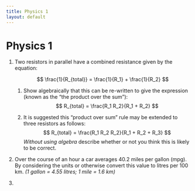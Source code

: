 ```yaml
--- 
title: Physics 1
layout: default
--- 
```

# Physics 1

1. Two resistors in parallel have a combined resistance given by the equation: 

    $$ \frac{1}{R_{total}} = \frac{1}{R_1} + \frac{1}{R_2} $$ 

    1.   Show algebraically that this can be re-written to give the expression (known as the 	“the product over the sum”):
    $$ R_{total} = \frac{R_1 R_2}{R_1 + R_2} $$

    2. It is suggested this “product over sum” rule may be extended to three resistors as follows:
    $$ R_{total} = \frac{R_1 R_2 R_2}{R_1 + R_2 + R_3} $$
    *Without using algebra* describe whether or not you think this is likely to be correct.
    
2. Over the course of an hour a car averages 40.2 miles per gallon (mpg).  By considering the units or otherwise convert this value to litres per 100 km.  *(1 gallon = 4.55 litres; 1 mile = 1.6 km)*

3. 
